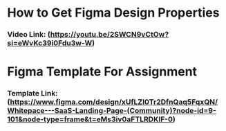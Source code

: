 # How to Get Figma Design Properties

### Video Link: (https://youtu.be/2SWCN9vCtOw?si=eWvKc39i0Fdu3w-W)


# Figma Template For Assignment

### Template Link: (https://www.figma.com/design/xUfLZI0Tr2DfnQaq5FqxQN/Whitepace---SaaS-Landing-Page-(Community)?node-id=9-101&node-type=frame&t=eMs3iv0aFTLRDKlF-0)
